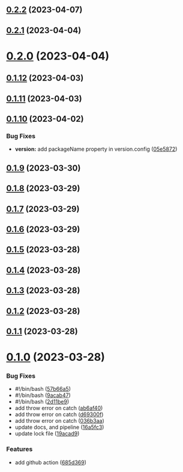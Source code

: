 ## [0.2.2](https://github.com/jucian0/turbo-version/compare/v0.2.1...v0.2.2) (2023-04-07)



## [0.2.1](https://github.com/jucian0/turbo-version/compare/v0.2.0...v0.2.1) (2023-04-04)



# [0.2.0](https://github.com/jucian0/turbo-version/compare/v0.1.12...v0.2.0) (2023-04-04)



## [0.1.12](https://github.com/jucian0/turbo-version/compare/v0.1.11...v0.1.12) (2023-04-03)



## [0.1.11](https://github.com/jucian0/turbo-version/compare/v0.1.10...v0.1.11) (2023-04-03)



## [0.1.10](https://github.com/jucian0/turbo-version/compare/v0.1.9...v0.1.10) (2023-04-02)


### Bug Fixes

* **version:** add packageName property in version.config ([05e5872](https://github.com/jucian0/turbo-version/commit/05e58727e50773474e647724aaa6001b5eef2477))



## [0.1.9](https://github.com/jucian0/turbo-version/compare/v0.1.8...v0.1.9) (2023-03-30)



## [0.1.8](https://github.com/jucian0/turbo-version/compare/v0.1.7...v0.1.8) (2023-03-29)



## [0.1.7](https://github.com/jucian0/turbo-version/compare/v0.1.6...v0.1.7) (2023-03-29)



## [0.1.6](https://github.com/jucian0/turbo-version/compare/v0.1.5...v0.1.6) (2023-03-29)



## [0.1.5](https://github.com/jucian0/turbo-version/compare/v0.1.4...v0.1.5) (2023-03-28)



## [0.1.4](https://github.com/jucian0/turbo-version/compare/v0.1.3...v0.1.4) (2023-03-28)



## [0.1.3](https://github.com/jucian0/turbo-version/compare/v0.1.2...v0.1.3) (2023-03-28)



## [0.1.2](https://github.com/jucian0/turbo-version/compare/v0.1.1...v0.1.2) (2023-03-28)



## [0.1.1](https://github.com/jucian0/turbo-version/compare/v0.1.0...v0.1.1) (2023-03-28)



# [0.1.0](https://github.com/jucian0/turbo-version/compare/19acad9ef29e327800dcaf3a706a5fa2e9254c31...v0.1.0) (2023-03-28)


### Bug Fixes

* #!/bin/bash ([57b66a5](https://github.com/jucian0/turbo-version/commit/57b66a5db81d162549fbb18b5ac5cb57214afa31))
* #!/bin/bash ([9acab47](https://github.com/jucian0/turbo-version/commit/9acab4782dae5dbdf6e35bae78e3af1c520e8c8a))
* #!/bin/bash ([2d11be9](https://github.com/jucian0/turbo-version/commit/2d11be94e30d1c9b2f8fcfe7412ef6c0c3981517))
* add throw error on catch ([ab6af40](https://github.com/jucian0/turbo-version/commit/ab6af40b2fce7ffed8181e0d7781acca9f152af8))
* add throw error on catch ([d69300f](https://github.com/jucian0/turbo-version/commit/d69300ffa6c81c49d0b4059f77e142469f4b70ce))
* add throw error on catch ([036b3aa](https://github.com/jucian0/turbo-version/commit/036b3aa7aa001b4e61a5a874f558fc1f4ae2e70e))
* update docs, and pipeline ([16a5fc3](https://github.com/jucian0/turbo-version/commit/16a5fc3313d790f6b798a8740ebcd35d665429ea))
* update lock file ([19acad9](https://github.com/jucian0/turbo-version/commit/19acad9ef29e327800dcaf3a706a5fa2e9254c31))


### Features

* add github action ([685d369](https://github.com/jucian0/turbo-version/commit/685d3693288a07c5a66d8605f849a79ecb679093))



